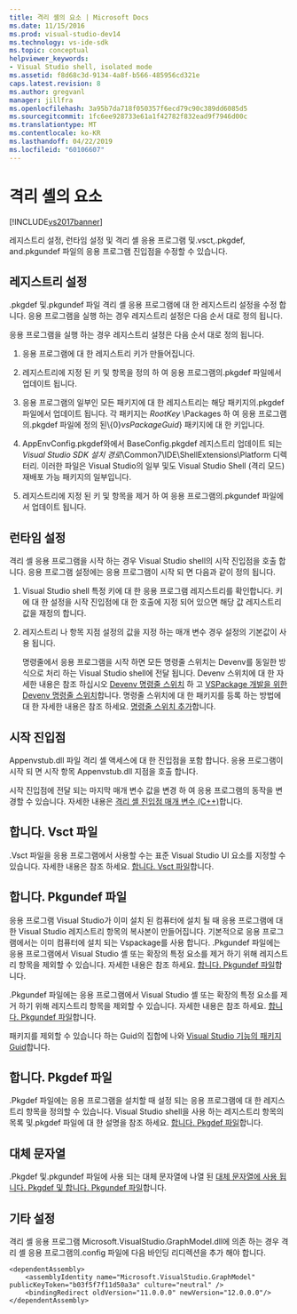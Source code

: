 ```yaml
---
title: 격리 셸의 요소 | Microsoft Docs
ms.date: 11/15/2016
ms.prod: visual-studio-dev14
ms.technology: vs-ide-sdk
ms.topic: conceptual
helpviewer_keywords:
- Visual Studio shell, isolated mode
ms.assetid: f8d68c3d-9134-4a8f-b566-485956cd321e
caps.latest.revision: 8
ms.author: gregvanl
manager: jillfra
ms.openlocfilehash: 3a95b7da718f050357f6ecd79c90c389dd6085d5
ms.sourcegitcommit: 1fc6ee928733e61a1f42782f832ead9f7946d00c
ms.translationtype: MT
ms.contentlocale: ko-KR
ms.lasthandoff: 04/22/2019
ms.locfileid: "60106607"
---
```

# <a name="elements-of-the-isolated-shell"></a>격리 셸의 요소
[!INCLUDE[vs2017banner](../includes/vs2017banner.md)]

레지스트리 설정, 런타임 설정 및 격리 셸 응용 프로그램 및.vsct,.pkgdef, and.pkgundef 파일의 응용 프로그램 진입점을 수정할 수 있습니다.  
  
## <a name="registry-settings"></a>레지스트리 설정  
 .pkgdef 및.pkgundef 파일 격리 셸 응용 프로그램에 대 한 레지스트리 설정을 수정 합니다. 응용 프로그램을 실행 하는 경우 레지스트리 설정은 다음 순서 대로 정의 됩니다.  
  
 응용 프로그램을 실행 하는 경우 레지스트리 설정은 다음 순서 대로 정의 됩니다.  
  
1. 응용 프로그램에 대 한 레지스트리 키가 만들어집니다.  
  
2. 레지스트리에 지정 된 키 및 항목을 정의 하 여 응용 프로그램의.pkgdef 파일에서 업데이트 됩니다.  
  
3. 응용 프로그램의 일부인 모든 패키지에 대 한 레지스트리는 해당 패키지의.pkgdef 파일에서 업데이트 됩니다. 각 패키지는 $RootKey$ \Packages 하 여 응용 프로그램의.pkgdef 파일에 정의 된\\{0}*vsPackageGuid*} 패키지에 대 한 키입니다.  
  
4. AppEnvConfig.pkgdef와에서 BaseConfig.pkgdef 레지스트리 업데이트 되는 *Visual Studio SDK 설치 경로*\Common7\IDE\ShellExtensions\Platform 디렉터리. 이러한 파일은 Visual Studio의 일부 및도 Visual Studio Shell (격리 모드) 재배포 가능 패키지의 일부입니다.  
  
5. 레지스트리에 지정 된 키 및 항목을 제거 하 여 응용 프로그램의.pkgundef 파일에서 업데이트 됩니다.  
  
## <a name="run-time-settings"></a>런타임 설정  
 격리 셸 응용 프로그램을 시작 하는 경우 Visual Studio shell의 시작 진입점을 호출 합니다. 응용 프로그램 설정에는 응용 프로그램이 시작 되 면 다음과 같이 정의 됩니다.  
  
1. Visual Studio shell 특정 키에 대 한 응용 프로그램 레지스트리를 확인합니다. 키에 대 한 설정을 시작 진입점에 대 한 호출에 지정 되어 있으면 해당 값 레지스트리 값을 재정의 합니다.  
  
2. 레지스트리 나 항목 지점 설정의 값을 지정 하는 매개 변수 경우 설정의 기본값이 사용 됩니다.  
  
   명령줄에서 응용 프로그램을 시작 하면 모든 명령줄 스위치는 Devenv를 동일한 방식으로 처리 하는 Visual Studio shell에 전달 됩니다. Devenv 스위치에 대 한 자세한 내용은 참조 하십시오 [Devenv 명령줄 스위치](../ide/reference/devenv-command-line-switches.md) 하 고 [VSPackage 개발을 위한 Devenv 명령줄 스위치](../extensibility/devenv-command-line-switches-for-vspackage-development.md)합니다. 명령줄 스위치에 대 한 패키지를 등록 하는 방법에 대 한 자세한 내용은 참조 하세요. [명령줄 스위치 추가](../extensibility/adding-command-line-switches.md)합니다.  
  
## <a name="the-start-entry-point"></a>시작 진입점  
 Appenvstub.dll 파일 격리 셸 액세스에 대 한 진입점을 포함 합니다. 응용 프로그램이 시작 되 면 시작 항목 Appenvstub.dll 지점을 호출 합니다.  
  
 시작 진입점에 전달 되는 마지막 매개 변수 값을 변경 하 여 응용 프로그램의 동작을 변경할 수 있습니다. 자세한 내용은 [격리 셸 진입점 매개 변수 (C++)](../extensibility/isolated-shell-entry-point-parameters-cpp.md)합니다.  
  
## <a name="the-vsct-file"></a>합니다. Vsct 파일  
 .Vsct 파일을 응용 프로그램에서 사용할 수는 표준 Visual Studio UI 요소를 지정할 수 있습니다. 자세한 내용은 참조 하세요. [합니다. Vsct 파일](../extensibility/modifying-the-isolated-shell-by-using-the-dot-vsct-file.md)합니다.  
  
## <a name="the-pkgundef-file"></a>합니다. Pkgundef 파일  
 응용 프로그램 Visual Studio가 이미 설치 된 컴퓨터에 설치 될 때 응용 프로그램에 대 한 Visual Studio 레지스트리 항목의 복사본이 만들어집니다. 기본적으로 응용 프로그램에서는 이미 컴퓨터에 설치 되는 Vspackage를 사용 합니다. .Pkgundef 파일에는 응용 프로그램에서 Visual Studio 셸 또는 확장의 특정 요소를 제거 하기 위해 레지스트리 항목을 제외할 수 있습니다. 자세한 내용은 참조 하세요. [합니다. Pkgundef 파일](../extensibility/modifying-the-isolated-shell-by-using-the-dot-pkgundef-file.md)합니다.  
  
 .Pkgundef 파일에는 응용 프로그램에서 Visual Studio 셸 또는 확장의 특정 요소를 제거 하기 위해 레지스트리 항목을 제외할 수 있습니다. 자세한 내용은 참조 하세요. [합니다. Pkgundef 파일](../extensibility/modifying-the-isolated-shell-by-using-the-dot-pkgundef-file.md)합니다.  
  
 패키지를 제외할 수 있습니다 하는 Guid의 집합에 나와 [Visual Studio 기능의 패키지 Guid](../extensibility/package-guids-of-visual-studio-features.md)합니다.  
  
## <a name="the-pkgdef-file"></a>합니다. Pkgdef 파일  
 .Pkgdef 파일에는 응용 프로그램을 설치할 때 설정 되는 응용 프로그램에 대 한 레지스트리 항목을 정의할 수 있습니다. Visual Studio shell을 사용 하는 레지스트리 항목의 목록 및.pkgdef 파일에 대 한 설명을 참조 하세요. [합니다. Pkgdef 파일](../extensibility/modifying-the-isolated-shell-by-using-the-dot-pkgdef-file.md)합니다.  
  
## <a name="substitution-strings"></a>대체 문자열  
 .Pkgdef 및.pkgundef 파일에 사용 되는 대체 문자열에 나열 된 [대체 문자열에 사용 됩니다. Pkgdef 및 합니다. Pkgundef 파일](../extensibility/substitution-strings-used-in-dot-pkgdef-and-dot-pkgundef-files.md)합니다.  
  
## <a name="other-settings"></a>기타 설정  
 격리 셸 응용 프로그램 Microsoft.VisualStudio.GraphModel.dll에 의존 하는 경우 격리 셸 응용 프로그램의.config 파일에 다음 바인딩 리디렉션을 추가 해야 합니다.  
  
```  
<dependentAssembly>  
    <assemblyIdentity name="Microsoft.VisualStudio.GraphModel" publicKeyToken="b03f5f7f11d50a3a" culture="neutral" />  
    <bindingRedirect oldVersion="11.0.0.0" newVersion="12.0.0.0"/>  
</dependentAssembly>  
  
```

